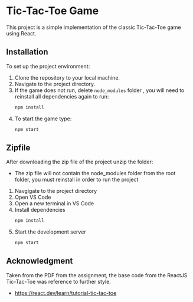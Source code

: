 # Tic-Tac-Toe Game

This project is a simple implementation of the classic Tic-Tac-Toe game using React.

## Installation 

To set up the project environment:

1. Clone the repository to your local machine.
2. Navigate to the project directory.
3. If the game does not run, delete `node_modules` folder , you will need to reinstall all dependencies again to run:
   ```bash
   npm install
4. To start the game type:
    ```bash
    npm start

## Zipfile
After downloading the zip file of the project unzip the folder:


* The zip file will not contain the node_modules folder from the root folder, you must reinstall in order to run the project

1. Navgigate to the project directory
2. Open VS Code
3. Open a new terminal in VS Code
4. Install dependencies
    ```bash
    npm install
5. Start the development server
    ```bash
    npm start

## Acknowledgment
Taken from the PDF from the assignment, the base code from the ReactJS Tic-Tac-Toe was reference to further style.
* https://react.dev/learn/tutorial-tic-tac-toe
